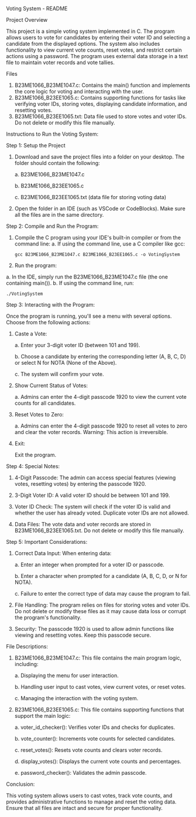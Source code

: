 Voting System - README

Project Overview

This project is a simple voting system implemented in C. The program allows users to vote for candidates by entering their voter ID and selecting a candidate from the displayed options. The system also includes functionality to view current vote counts, reset votes, and restrict certain actions using a password. The program uses external data storage in a text file to maintain voter records and vote tallies.

Files

1. B23ME1066_B23ME1047.c: Contains the main() function and implements the core logic for voting and interacting with the user.
2. B23ME1066_B23EE1065.c: Contains supporting functions for tasks like verifying voter IDs, storing votes, displaying candidate information, and resetting votes.
3. B23ME1066_B23EE1065.txt: Data file used to store votes and voter IDs. Do not delete or modify this file manually.

Instructions to Run the Voting System:

Step 1: Setup the Project

1. Download and save the project files into a folder on your desktop. The folder should contain the following:

   a. B23ME1066_B23ME1047.c

   b. B23ME1066_B23EE1065.c

   c. B23ME1066_B23EE1065.txt (data file for storing voting data)

3. Open the folder in an IDE (such as VSCode or CodeBlocks). Make sure all the files are in the same directory.

Step 2: Compile and Run the Program:

1. Compile the C program using your IDE's built-in compiler or from the command line:
    a. If using the command line, use a C compiler like gcc:

       
       gcc B23ME1066_B23ME1047.c B23ME1066_B23EE1065.c -o VotingSystem

3. Run the program:

a. In the IDE, simply run the B23ME1066_B23ME1047.c file (the one containing main()).
b. If using the command line, run:

    ./VotingSystem

Step 3: Interacting with the Program:

Once the program is running, you'll see a menu with several options. Choose from the following actions:

1. Caste a Vote:

   a. Enter your 3-digit voter ID (between 101 and 199).

   b. Choose a candidate by entering the corresponding letter (A, B, C, D) or select N for NOTA (None of the Above).

   c. The system will confirm your vote.

3. Show Current Status of Votes:

    a. Admins can enter the 4-digit passcode 1920 to view the current vote counts for all candidates.

5. Reset Votes to Zero:

   a. Admins can enter the 4-digit passcode 1920 to reset all votes to zero and clear the voter records. Warning: This action is irreversible.

7. Exit:

   Exit the program.

Step 4: Special Notes:

1. 4-Digit Passcode: The admin can access special features (viewing votes, resetting votes) by entering the passcode 1920.

2. 3-Digit Voter ID: A valid voter ID should be between 101 and 199.

3. Voter ID Check: The system will check if the voter ID is valid and whether the user has already voted. Duplicate voter IDs are not allowed.

4. Data Files: The vote data and voter records are stored in B23ME1066_B23EE1065.txt. Do not delete or modify this file manually.

Step 5: Important Considerations:

1. Correct Data Input: When entering data:
   
   a. Enter an integer when prompted for a voter ID or passcode.

   b. Enter a character when prompted for a candidate (A, B, C, D, or N for NOTA).

   c. Failure to enter the correct type of data may cause the program to fail.

3. File Handling: The program relies on files for storing votes and voter IDs. Do not delete or modify these files as it may cause data loss or corrupt the program's functionality.

4. Security: The passcode 1920 is used to allow admin functions like viewing and resetting votes. Keep this passcode secure.

File Descriptions:

1. B23ME1066_B23ME1047.c:
   This file contains the main program logic, including:
   
   a. Displaying the menu for user interaction.

   b. Handling user input to cast votes, view current votes, or reset votes.

   c. Managing the interaction with the voting system.

3. B23ME1066_B23EE1065.c:
   This file contains supporting functions that support the main logic:
   
   a. voter_id_checker(): Verifies voter IDs and checks for duplicates.

   b. vote_counter(): Increments vote counts for selected candidates.

   c. reset_votes(): Resets vote counts and clears voter records.

   d. display_votes(): Displays the current vote counts and percentages.

   e. password_checker(): Validates the admin passcode.

Conclusion:

This voting system allows users to cast votes, track vote counts, and provides administrative functions to manage and reset the voting data. Ensure that all files are intact and secure for proper functionality.
